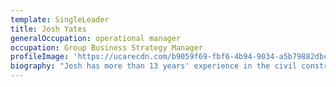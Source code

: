 ```yaml
---
template: SingleLeader
title: Josh Yates
generalOccupation: operational manager
occupation: Group Business Strategy Manager
profileImage: 'https://ucarecdn.com/b9059f69-fbf6-4b94-9034-a5b79882dbc7/'
biography: "Josh has more than 13 years' experience in the civil construction industry including roles with multi-national construction contractors, major construction suppliers and engineering design companies.\r\n\nJosh was appointed to his current role as the Group Business Strategy Manager in February 2019. In his role, Josh is responsible for understanding client and market trends to identify project pipelines and provide sustainable opportunities for SEE Group businesses. Josh relies on his superior relationship building skills with clients as well as thorough market research to develop advice for senior management in relation to strategic investment or positioning opportunities to secure profitable contracts spanning all sectors of the construction industry. \r\n\nJosh has developed a whole-of-group perspective to identify opportunities where SEE Group's integrated approach provides a strategic advantage. He is also responsible for identifying and engaging industry partnerships and driving joint venture opportunities where required."
---
```



